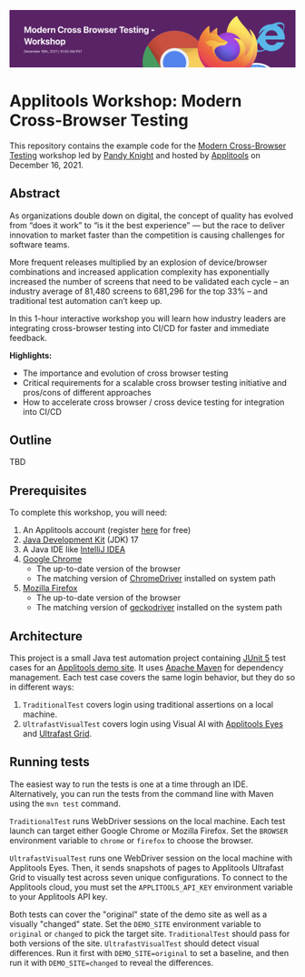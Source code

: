 ![Modern Cross-Browser Testing Workshop](images/modern-cbt-banner.png)

# Applitools Workshop: Modern Cross-Browser Testing

This repository contains the example code for the
[Modern Cross-Browser Testing](https://applitools.com/crossbrowser-testing-workshop/) workshop
led by [Pandy Knight](https://twitter.com/AutomationPanda)
and hosted by [Applitools](https://applitools.com/)
on December 16, 2021.


## Abstract

As organizations double down on digital,
the concept of quality has evolved from “does it work” to “is it the best experience”
— but the race to deliver innovation to market faster than the competition is causing challenges for software teams.

More frequent releases multiplied by an explosion of device/browser combinations and increased application complexity
has exponentially increased the number of screens that need to be validated each cycle –
an industry average of 81,480 screens to 681,296 for the top 33% –
and traditional test automation can’t keep up.

In this 1-hour interactive workshop
you will learn how industry leaders are integrating cross-browser testing into CI/CD
for faster and immediate feedback.

**Highlights:**

* The importance and evolution of cross browser testing
* Critical requirements for a scalable cross browser testing initiative and pros/cons of different approaches
* How to accelerate cross browser / cross device testing for integration into CI/CD


## Outline

TBD


## Prerequisites

To complete this workshop, you will need:

1. An Applitools account
   (register [here](https://auth.applitools.com/users/register) for free)
2. [Java Development Kit](https://www.oracle.com/java/technologies/downloads/) (JDK) 17 
3. A Java IDE like [IntelliJ IDEA](https://www.jetbrains.com/idea/)
4. [Google Chrome](https://www.google.com/chrome/)
   * The up-to-date version of the browser
   * The matching version of [ChromeDriver](https://chromedriver.chromium.org/) installed on system path
5. [Mozilla Firefox](https://www.mozilla.org/en-US/firefox/new/)
   * The up-to-date version of the browser
   * The matching version of [geckodriver](https://github.com/mozilla/geckodriver/releases) installed on the system path


## Architecture

This project is a small Java test automation project
containing [JUnit 5](https://junit.org/junit5/) test cases
for an [Applitools demo site](https://demo.applitools.com).
It uses [Apache Maven](https://search.maven.org/) for dependency management.
Each test case covers the same login behavior, but they do so in different ways:

1. `TraditionalTest` covers login using traditional assertions on a local machine.
2. `UltrafastVisualTest` covers login using Visual AI with [Applitools Eyes](https://applitools.com/products-eyes/)
   and [Ultrafast Grid](https://applitools.com/product-ultrafast-test-cloud/).


## Running tests

The easiest way to run the tests is one at a time through an IDE.
Alternatively, you can run the tests from the command line with Maven using the `mvn test` command.

`TraditionalTest` runs WebDriver sessions on the local machine.
Each test launch can target either Google Chrome or Mozilla Firefox.
Set the `BROWSER` environment variable to `chrome` or `firefox` to choose the browser.

`UltrafastVisualTest` runs one WebDriver session on the local machine with Applitools Eyes.
Then, it sends snapshots of pages to Applitools Ultrafast Grid to visually test across seven unique configurations.
To connect to the Applitools cloud,
you must set the `APPLITOOLS_API_KEY` environment variable to your Applitools API key.

Both tests can cover the "original" state of the demo site as well as a visually "changed" state.
Set the `DEMO_SITE` environment variable to `original` or `changed` to pick the target site.
`TraditionalTest` should pass for both versions of the site.
`UltrafastVisualTest` should detect visual differences.
Run it first with `DEMO_SITE=original` to set a baseline,
and then run it with `DEMO_SITE=changed` to reveal the differences.